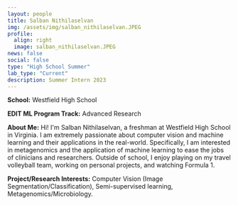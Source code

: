 ```yaml
---
layout: people
title: Salban Nithilaselvan
img: /assets/img/salban_nithilaselvan.JPEG
profile:
  align: right
  image: salban_nithilaselvan.JPEG
news: false
social: false
type: "High School Summer"
lab_type: "Current"
description: Summer Intern 2023
---
```


**School:** Westfield High School

**EDIT ML Program Track:**
Advanced Research

**About Me:**
Hi! I'm Salban Nithilaselvan, a freshman at Westfield High School in Virginia. I am extremely passionate about computer vision and machine learning and their applications in the real-world. Specifically, I am interested in metagenomics and the application of machine learning to ease the jobs of clinicians and researchers. Outside of school, I enjoy playing on my travel volleyball team, working on personal projects, and watching Formula 1.

**Project/Research Interests:**
Computer Vision (Image Segmentation/Classification), Semi-supervised learning, Metagenomics/Microbiology.
    